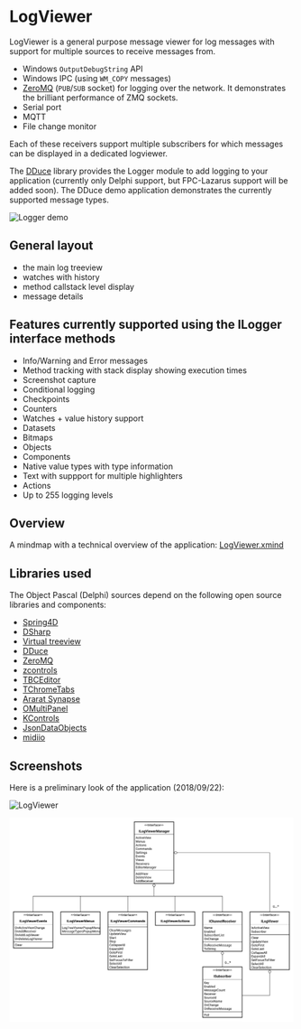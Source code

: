 # LogViewer

LogViewer is a general purpose message viewer for log messages with support for multiple sources to receive messages from.

* Windows ``OutputDebugString`` API
* Windows IPC (using ``WM_COPY`` messages)
* [ZeroMQ](https://github.com/zeromq/libzmq) (`PUB`/`SUB` socket) for logging over the network. It demonstrates the brilliant performance of ZMQ sockets.
* Serial port
* MQTT
* File change monitor

Each of these receivers support multiple subscribers for which messages can be displayed in
a dedicated logviewer.

The [DDuce](http://github.com/beNative/dduce) library provides the Logger module to add logging to your application (currently only Delphi support, but FPC-Lazarus support will be added soon).
The DDuce demo application demonstrates the currently supported message types.

![Logger demo](https://github.com/beNative/LogViewer/blob/master/Wiki/DDuce%20Logger24-10-2018%2022-12-44.png)

## General layout
- the main log treeview
- watches with history 
- method callstack level display
- message details

## Features currently supported using the ILogger interface methods
- Info/Warning and Error messages
- Method tracking with stack display showing execution times
- Screenshot capture
- Conditional logging
- Checkpoints
- Counters
- Watches + value history support
- Datasets
- Bitmaps
- Objects
- Components
- Native value types with type information
- Text with suppport for multiple highlighters
- Actions
- Up to 255 logging levels

## Overview
A mindmap with a technical overview of the application: [LogViewer.xmind](https://github.com/beNative/LogViewer/blob/master/Documents/LogViewer.xmind)

## Libraries used
The Object Pascal (Delphi) sources depend on the following open source libraries and components:
  * [Spring4D](http://bitbucket.org/sglienke/spring4d)
  * [DSharp](http://bitbucket.org/sglienke/dsharp)
  * [Virtual treeview](http://github.com/Virtual-TreeView/Virtual-TreeView)
  * [DDuce](http://github.com/beNative/dduce)
  * [ZeroMQ](http://github.com/beNative/Delphi-ZeroMQ)
  * [zcontrols](http://github.com/beNative/zcontrols)
  * [TBCEditor](http://github.com/beNative/TBCEditor)
  * [TChromeTabs](http://github.com/norgepaul/TChromeTabs)
  * [Ararat Synapse](http://github.com/beNative/synapse)
  * [OMultiPanel](http://github.com/beNative/omultipanel)
  * [KControls](http://github.com/beNative/kcontrols)
  * [JsonDataObjects](http://github.com/ahausladen/JsonDataObjects)
  * [midiio](http://github.com/beNative/midiio)

## Screenshots
Here is a preliminary look of the application (2018/09/22):

![LogViewer](https://github.com/beNative/LogViewer/blob/master/Wiki/LogViewer_22-09-2018%2013-21-07.png)

![](https://github.com/beNative/LogViewer/blob/master/Documents/LogViewer.ILogViewerManager.svg)
